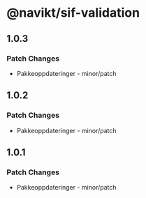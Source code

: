 # @navikt/sif-validation

## 1.0.3

### Patch Changes

- Pakkeoppdateringer - minor/patch

## 1.0.2

### Patch Changes

- Pakkeoppdateringer - minor/patch

## 1.0.1

### Patch Changes

- Pakkeoppdateringer - minor/patch
